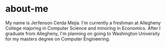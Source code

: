 # about-me
My name is Jerfenson Cerda Mejia. I'm currently a freshman at Allegheny College majoring in Computer Science and minoring in Economics. After I graduate from Allegheny, I'm planning on
going to Washington University for my masters degree on Computer Engineering.

